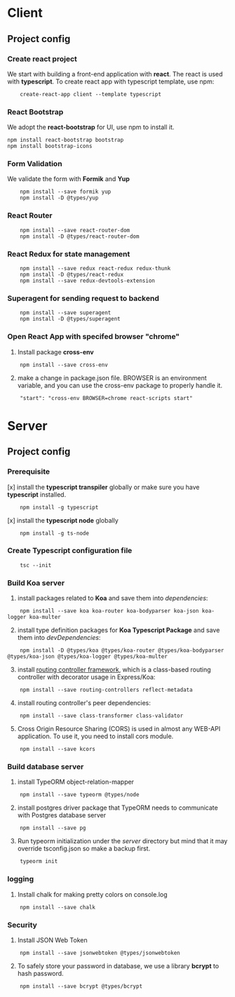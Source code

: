 # Client

## Project config

### Create react project

We start with building a front-end application with **react**.
The react is used with **typescript**.
To create react app with typescript template, use npm:

```
    create-react-app client --template typescript
```

### React Bootstrap

We adopt the **react-bootstrap** for UI, use npm to install it.

```
npm install react-bootstrap bootstrap
npm install bootstrap-icons
```

### Form Validation

We validate the form with **Formik** and **Yup**

```
    npm install --save formik yup
    npm install -D @types/yup
```

### React Router

```
    npm install --save react-router-dom
    npm install -D @types/react-router-dom
```

### React Redux for state management

```
    npm install --save redux react-redux redux-thunk
    npm install -D @types/react-redux
    npm install --save redux-devtools-extension
```

### Superagent for sending request to backend

```
    npm install --save superagent
    npm install -D @types/superagent
```

### Open React App with specifed browser "chrome"

1. Install package **cross-env**

```
    npm install --save cross-env
```

2. make a change in package.json file. BROWSER is an environment variable, and you can use the cross-env package to properly handle it.

```
    "start": "cross-env BROWSER=chrome react-scripts start"
```

# Server

## Project config

### Prerequisite

[x] install the **typescript transpiler** globally or make sure you have **typescript** installed.

```
    npm install -g typescript
```

[x] install the **typescript node** globally

```
    npm install -g ts-node
```

### Create Typescript configuration file

```
    tsc --init
```

### Build Koa server

1. install packages related to **Koa** and save them into _dependencies_:

```
    npm install --save koa koa-router koa-bodyparser koa-json koa-logger koa-multer
```

2. install type definition packages for **Koa Typescript Package** and save them into _devDependencies_:

```
    npm install -D @types/koa @types/koa-router @types/koa-bodyparser @types/koa-json @types/koa-logger @types/koa-multer
```

3. install [routing controller framework](https://github.com/typestack/routing-controllers), which is a class-based routing controller with decorator usage in Express/Koa:

```
    npm install --save routing-controllers reflect-metadata
```

4. install routing controller's peer dependencies:

```
    npm install --save class-transformer class-validator
```

5. Cross Origin Resource Sharing (CORS) is used in almost any WEB-API application. To use it, you need to install cors module.

```
    npm install --save kcors
```

### Build database server

1. install TypeORM object-relation-mapper

```
    npm install --save typeorm @types/node
```

2. install postgres driver package that TypeORM needs to communicate with Postgres database server

```
    npm install --save pg
```

3. Run typeorm initialization under the _server_ directory but mind that it may override tsconfig.json so make a backup first.

```
    typeorm init
```

### logging

1. Install chalk for making pretty colors on console.log

```
    npm install --save chalk
```

### Security

1. Install JSON Web Token

```
    npm install --save jsonwebtoken @types/jsonwebtoken
```

2. To safely store your password in database, we use a library **bcrypt** to hash password.

```
    npm install --save bcrypt @types/bcrypt
```
